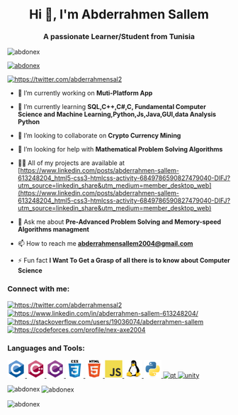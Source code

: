 <h1 align="center">Hi 👋, I'm Abderrahmen Sallem</h1>
<h3 align="center">A passionate Learner/Student from Tunisia</h3>

<p align="left"> <img src="https://komarev.com/ghpvc/?username=abdonex&label=Profile%20views&color=0e75b6&style=flat" alt="abdonex" /> </p>

<p align="left"> <a href="https://github.com/ryo-ma/github-profile-trophy"><img src="https://github-profile-trophy.vercel.app/?username=abdonex" alt="abdonex" /></a> </p>

<p align="left"> <a href="https://twitter.com/abderrahmensal2" target="blank"><img src="https://img.shields.io/twitter/follow/https://twitter.com/abderrahmensal2?logo=twitter&style=for-the-badge" alt="https://twitter.com/abderrahmensal2" /></a> </p>

- 🔭 I’m currently working on **Muti-Platform App**

- 🌱 I’m currently learning **SQL,C++,C#,C, Fundamental Computer Science and Machine Learning,Python,Js,Java,GUI,data Analysis Python**

- 👯 I’m looking to collaborate on **Crypto Currency Mining**

- 🤝 I’m looking for help with **Mathematical Problem Solving Algorithms**

- 👨‍💻 All of my projects are available at [https://www.linkedin.com/posts/abderrahmen-sallem-613248204_html5-css3-htmlcss-activity-6849786590827479040-DlFJ?utm_source=linkedin_share&utm_medium=member_desktop_web](https://www.linkedin.com/posts/abderrahmen-sallem-613248204_html5-css3-htmlcss-activity-6849786590827479040-DlFJ?utm_source=linkedin_share&utm_medium=member_desktop_web)

- 💬 Ask me about **Pre-Advanced Problem Solving and Memory-speed Algorithms managment**

- 📫 How to reach me **abderrahmensallem2004@gmail.com**

- ⚡ Fun fact **I Want To Get a Grasp of all there is to know about Computer Science**

<h3 align="left">Connect with me:</h3>
<p align="left">
<a href="https://twitter.com/https://twitter.com/abderrahmensal2" target="blank"><img align="center" src="https://raw.githubusercontent.com/rahuldkjain/github-profile-readme-generator/master/src/images/icons/Social/twitter.svg" alt="https://twitter.com/abderrahmensal2" height="30" width="40" /></a>
<a href="https://linkedin.com/in/https://www.linkedin.com/in/abderrahmen-sallem-613248204/" target="blank"><img align="center" src="https://raw.githubusercontent.com/rahuldkjain/github-profile-readme-generator/master/src/images/icons/Social/linked-in-alt.svg" alt="https://www.linkedin.com/in/abderrahmen-sallem-613248204/" height="30" width="40" /></a>
<a href="https://stackoverflow.com/users/https://stackoverflow.com/users/19036074/abderrahmen-sallem" target="blank"><img align="center" src="https://raw.githubusercontent.com/rahuldkjain/github-profile-readme-generator/master/src/images/icons/Social/stack-overflow.svg" alt="https://stackoverflow.com/users/19036074/abderrahmen-sallem" height="30" width="40" /></a>
<a href="https://codeforces.com/profile/https://codeforces.com/profile/nex-axe2004" target="blank"><img align="center" src="https://raw.githubusercontent.com/rahuldkjain/github-profile-readme-generator/master/src/images/icons/Social/codeforces.svg" alt="https://codeforces.com/profile/nex-axe2004" height="30" width="40" /></a>
</p>

<h3 align="left">Languages and Tools:</h3>
<p align="left"> <a href="https://www.cprogramming.com/" target="_blank" rel="noreferrer"> <img src="https://raw.githubusercontent.com/devicons/devicon/master/icons/c/c-original.svg" alt="c" width="40" height="40"/> </a> <a href="https://www.w3schools.com/cpp/" target="_blank" rel="noreferrer"> <img src="https://raw.githubusercontent.com/devicons/devicon/master/icons/cplusplus/cplusplus-original.svg" alt="cplusplus" width="40" height="40"/> </a> <a href="https://www.w3schools.com/cs/" target="_blank" rel="noreferrer"> <img src="https://raw.githubusercontent.com/devicons/devicon/master/icons/csharp/csharp-original.svg" alt="csharp" width="40" height="40"/> </a> <a href="https://www.w3schools.com/css/" target="_blank" rel="noreferrer"> <img src="https://raw.githubusercontent.com/devicons/devicon/master/icons/css3/css3-original-wordmark.svg" alt="css3" width="40" height="40"/> </a> <a href="https://www.w3.org/html/" target="_blank" rel="noreferrer"> <img src="https://raw.githubusercontent.com/devicons/devicon/master/icons/html5/html5-original-wordmark.svg" alt="html5" width="40" height="40"/> </a> <a href="https://developer.mozilla.org/en-US/docs/Web/JavaScript" target="_blank" rel="noreferrer"> <img src="https://raw.githubusercontent.com/devicons/devicon/master/icons/javascript/javascript-original.svg" alt="javascript" width="40" height="40"/> </a> <a href="https://www.linux.org/" target="_blank" rel="noreferrer"> <img src="https://raw.githubusercontent.com/devicons/devicon/master/icons/linux/linux-original.svg" alt="linux" width="40" height="40"/> </a> <a href="https://www.python.org" target="_blank" rel="noreferrer"> <img src="https://raw.githubusercontent.com/devicons/devicon/master/icons/python/python-original.svg" alt="python" width="40" height="40"/> </a> <a href="https://www.qt.io/" target="_blank" rel="noreferrer"> <img src="https://upload.wikimedia.org/wikipedia/commons/0/0b/Qt_logo_2016.svg" alt="qt" width="40" height="40"/> </a> <a href="https://unity.com/" target="_blank" rel="noreferrer"> <img src="https://www.vectorlogo.zone/logos/unity3d/unity3d-icon.svg" alt="unity" width="40" height="40"/> </a> </p>

<p><img align="left" src="https://github-readme-stats.vercel.app/api/top-langs?username=abdonex&show_icons=true&locale=en&layout=compact" alt="abdonex" /></p>

<p>&nbsp;<img align="center" src="https://github-readme-stats.vercel.app/api?username=abdonex&show_icons=true&locale=en" alt="abdonex" /></p>

<p><img align="center" src="https://github-readme-streak-stats.herokuapp.com/?user=abdonex&" alt="abdonex" /></p>
